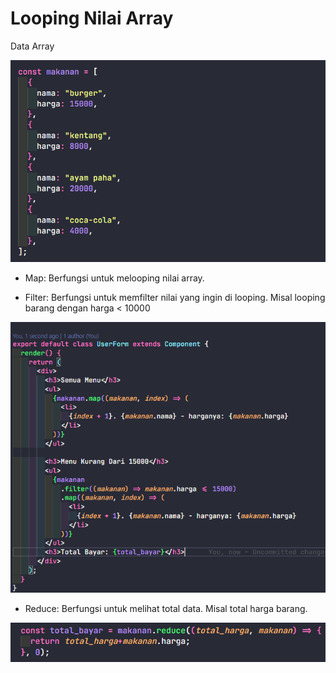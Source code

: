# Looping Nilai Array

Data Array

![dataArray](img/map.png)

- Map: Berfungsi untuk melooping nilai array.

- Filter: Berfungsi untuk memfilter nilai yang ingin di looping. Misal looping barang dengan harga < 10000

![mapFilter](img/mapFilter.png)

- Reduce: Berfungsi untuk melihat total data. Misal total harga barang.

![reduce](img/reduce.png)